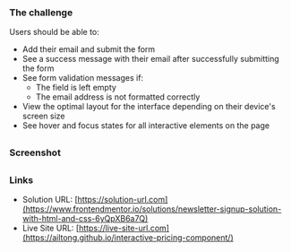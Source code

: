### The challenge

Users should be able to:

- Add their email and submit the form
- See a success message with their email after successfully submitting the form
- See form validation messages if:
  - The field is left empty
  - The email address is not formatted correctly
- View the optimal layout for the interface depending on their device's screen size
- See hover and focus states for all interactive elements on the page
##
### Screenshot

##
### Links

- Solution URL: [https://solution-url.com](https://www.frontendmentor.io/solutions/newsletter-signup-solution-with-html-and-css-6yQpXB6a7Q)
- Live Site URL: [https://live-site-url.com](https://ailtong.github.io/interactive-pricing-component/)
